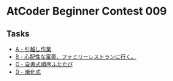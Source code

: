 # AtCoder Beginner Contest 009
## Tasks
- [A - 引越し作業](https://beta.atcoder.jp/contests/abc009/tasks/abc009_1)
- [B - 心配性な富豪、ファミリーレストランに行く。](https://beta.atcoder.jp/contests/abc009/tasks/abc009_2)
- [C - 自書式順序ふたたび](https://beta.atcoder.jp/contests/abc009/tasks/abc009_3)
- [D - 漸化式](https://beta.atcoder.jp/contests/abc009/tasks/abc009_4)

